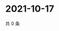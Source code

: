 # 2021-10-17

共 0 条

<!-- BEGIN WEIBO -->
<!-- 最后更新时间 Sun Oct 17 2021 01:12:13 GMT+0800 (China Standard Time) -->

<!-- END WEIBO -->
